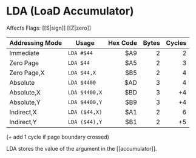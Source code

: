 LDA (LoaD Accumulator)
======================
Affects Flags: [[S|sign]] [[Z|zero]]

| Addressing Mode  | Usage           | Hex Code | Bytes |Cycles  |
|------------------|-----------------|---------:|------:|-------:|
| Immediate        |```LDA #$44   ```| $A9      | 2     | 2      |
| Zero Page        |```LDA $44    ```| $A5      | 2     | 3      |
| Zero Page,X      |```LDA $44,X  ```| $B5      | 2     | 4      |
| Absolute         |```LDA $4400  ```| $AD      | 3     | 4      |
| Absolute,X       |```LDA $4400,X```| $BD      | 3     |+4      |
| Absolute,Y       |```LDA $4400,Y```| $B9      | 3     |+4      |
| Indirect,X       |```LDA ($44,X)```| $A1      | 2     | 6      |
| Indirect,Y       |```LDA ($44),Y```| $B1      | 2     |+5      |

(+ add 1 cycle if page boundary crossed)

LDA stores the value of the argument in the [[accumulator]].

